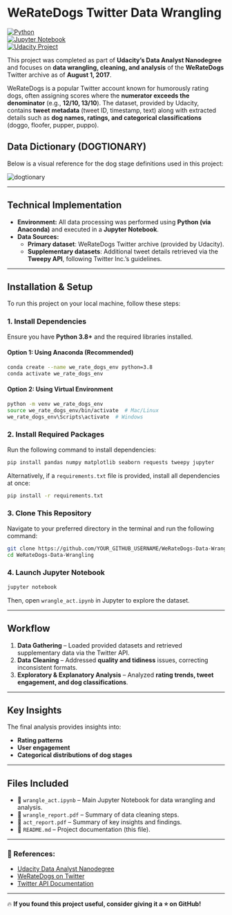 # WeRateDogs Twitter Data Wrangling

[![Python](https://img.shields.io/badge/Python-3.8%2B-blue.svg)](https://www.python.org/)  
[![Jupyter Notebook](https://img.shields.io/badge/Jupyter-Notebook-orange.svg)](https://jupyter.org/)  
[![Udacity Project](https://img.shields.io/badge/Udacity-Data%20Analyst%20Nanodegree-02b3e4.svg)](https://www.udacity.com/course/data-analyst-nanodegree--nd002)

This project was completed as part of **Udacity’s Data Analyst Nanodegree** and focuses on **data wrangling, cleaning, and analysis** of the **WeRateDogs** Twitter archive as of **August 1, 2017**.

WeRateDogs is a popular Twitter account known for humorously rating dogs, often assigning scores where the **numerator exceeds the denominator** (e.g., **12/10, 13/10**). The dataset, provided by Udacity, contains **tweet metadata** (tweet ID, timestamp, text) along with extracted details such as **dog names, ratings, and categorical classifications** (doggo, floofer, pupper, puppo).

## Data Dictionary (DOGTIONARY)

Below is a visual reference for the dog stage definitions used in this project:

![dogtionary](https://github.com/user-attachments/assets/215ae856-af67-46b9-b7c7-2408ae95e98f)

---

## Technical Implementation
- **Environment:** All data processing was performed using **Python (via Anaconda)** and executed in a **Jupyter Notebook**.
- **Data Sources:**
  - **Primary dataset**: WeRateDogs Twitter archive (provided by Udacity).
  - **Supplementary datasets**: Additional tweet details retrieved via the **Tweepy API**, following Twitter Inc.’s guidelines.

---

## Installation & Setup
To run this project on your local machine, follow these steps:

### **1. Install Dependencies**
Ensure you have **Python 3.8+** and the required libraries installed.

#### **Option 1: Using Anaconda (Recommended)**
```bash
conda create --name we_rate_dogs_env python=3.8
conda activate we_rate_dogs_env
```

#### **Option 2: Using Virtual Environment**
```bash
python -m venv we_rate_dogs_env
source we_rate_dogs_env/bin/activate  # Mac/Linux
we_rate_dogs_env\Scripts\activate  # Windows
```

### **2. Install Required Packages**
Run the following command to install dependencies:

```bash
pip install pandas numpy matplotlib seaborn requests tweepy jupyter
```

Alternatively, if a `requirements.txt` file is provided, install all dependencies at once:

```bash
pip install -r requirements.txt
```

### **3. Clone This Repository**
Navigate to your preferred directory in the terminal and run the following command:

```bash
git clone https://github.com/YOUR_GITHUB_USERNAME/WeRateDogs-Data-Wrangling.git
cd WeRateDogs-Data-Wrangling
```

### **4. Launch Jupyter Notebook**
```bash
jupyter notebook
```
Then, open `wrangle_act.ipynb` in Jupyter to explore the dataset.

---

## Workflow
1. **Data Gathering** – Loaded provided datasets and retrieved supplementary data via the Twitter API.
2. **Data Cleaning** – Addressed **quality and tidiness** issues, correcting inconsistent formats.
3. **Exploratory & Explanatory Analysis** – Analyzed **rating trends, tweet engagement, and dog classifications**.

---

## Key Insights
The final analysis provides insights into:
- **Rating patterns**
- **User engagement**
- **Categorical distributions of dog stages**  

---

## Files Included
- 📜 `wrangle_act.ipynb` – Main Jupyter Notebook for data wrangling and analysis.
- 📄 `wrangle_report.pdf` – Summary of data cleaning steps.
- 📑 `act_report.pdf` – Summary of key insights and findings.
- 📝 `README.md` – Project documentation (this file).


---

### 🔗 References:
- [Udacity Data Analyst Nanodegree](https://www.udacity.com/course/data-analyst-nanodegree--nd002)
- [WeRateDogs on Twitter](https://twitter.com/dog_rates)
- [Twitter API Documentation](https://developer.twitter.com/en/docs/twitter-api)

---

🔥 **If you found this project useful, consider giving it a ⭐ on GitHub!**  
